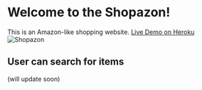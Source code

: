 # Welcome to the Shopazon!  
This is an Amazon-like shopping website.
[Live Demo on Heroku](https://shopazon.herokuapp.com/)
![Shopazon](https://github.com/chunyenHuang/shopazon/blob/master/screenshot.png)

## User can search for items
(will update soon)
